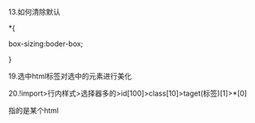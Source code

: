 13.如何清除默认

*{

box-sizing:boder-box;

}

19.选中html标签对选中的元素进行美化



20.!import>行内样式>选择器多的>id[100]>class[10]>taget(标签)[1]>*[0]

指的是某个html